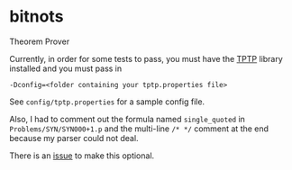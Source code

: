 # bitnots
Theorem Prover

Currently, in order for some tests to pass, you must have the [TPTP](http://www.cs.miami.edu/~tptp/) library installed
and you must pass in 

    -Dconfig=<folder containing your tptp.properties file>

See `config/tptp.properties` for a sample config file.

Also, I had to comment out the formula named `single_quoted` in `Problems/SYN/SYN000+1.p` and the multi-line `/* */`
comment at the end because my parser could not deal.

There is an [issue](https://github.com/benjishults/bitnots/issues/7) to make this optional.
